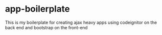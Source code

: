 app-boilerplate
===============

This is my boilerplate for creating ajax heavy apps using codeignitor on the back end and bootstrap on the front-end